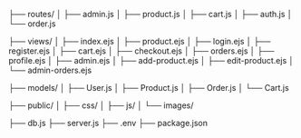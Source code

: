 
├── routes/
│   ├── admin.js
│   ├── product.js
│   ├── cart.js
│   ├── auth.js
│   └── order.js

├── views/
│   ├── index.ejs
│   ├── product.ejs
│   ├── login.ejs
│   ├── register.ejs
│   ├── cart.ejs
│   ├── checkout.ejs
│   ├── orders.ejs
│   ├── profile.ejs
│   ├── admin.ejs
│   ├── add-product.ejs
│   ├── edit-product.ejs
│   └── admin-orders.ejs

├── models/
│   ├── User.js
│   ├── Product.js
│   ├── Order.js
│   └── Cart.js

├── public/
│   ├── css/
│   ├── js/
│   └── images/

├── db.js
├── server.js
├── .env
├── package.json
 
